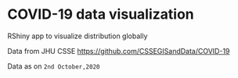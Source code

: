 # COVID-19 data visualization
RShiny app to visualize distribution globally


Data from JHU CSSE https://github.com/CSSEGISandData/COVID-19


Data as on  `2nd October,2020`
